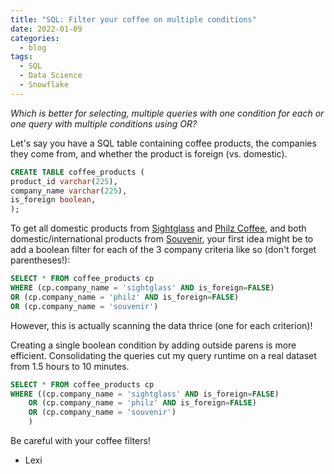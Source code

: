 ```yaml
---
title: "SQL: Filter your coffee on multiple conditions"
date: 2022-01-09
categories:
  - blog
tags:
  - SQL
  - Data Science
  - Snowflake
---
```


_Which is better for selecting, multiple queries with one condition for each or one query with multiple conditions using OR?_

Let's say you have a SQL table containing coffee products, the companies they come from, and whether the product is foreign (vs. domestic). 

```sql
CREATE TABLE coffee_products (
product_id varchar(225),
company_name varchar(225),
is_foreign boolean,
);
```

To get all domestic products from [Sightglass](https://sightglasscoffee.com/) and [Philz Coffee](https://www.philzcoffee.com/), and both domestic/international products from [Souvenir](https://www.souvenir-coffee.com/), your first idea might be to add a boolean filter for each of the 3 company criteria like so (don't forget parentheses!):

```sql
SELECT * FROM coffee_products cp
WHERE (cp.company_name = 'sightglass' AND is_foreign=FALSE)
OR (cp.company_name = 'philz' AND is_foreign=FALSE)
OR (cp.company_name = 'souvenir')
```

However, this is actually scanning the data thrice (one for each criterion)!

Creating a single boolean condition by adding outside parens is more efficient. Consolidating the queries cut my query runtime on a real dataset from 1.5 hours to 10 minutes. 

```sql
SELECT * FROM coffee_products cp
WHERE ((cp.company_name = 'sightglass' AND is_foreign=FALSE)
    OR (cp.company_name = 'philz' AND is_foreign=FALSE)
    OR (cp.company_name = 'souvenir')
    )
```

Be careful with your coffee filters!
- Lexi
